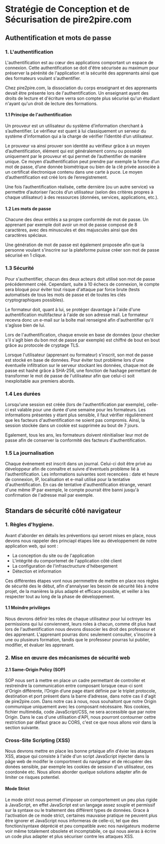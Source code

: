 # Stratégie de Conception et de Sécurisation de pire2pire.com

## Authentification et mots de passe

### 1. L'authentification

L'authentification est au cœur des applications comportant un espace de connexion. 
Cette authentification se doit d'être sécurisée au maximum pour préserver la pérénité de l'application et la sécurité des apprenants ainsi que des formateurs voulant s'authentifier.

Chez pire2pire.com, la dissociation du corps enseignant et des apprenants devait être présente lors de l'authentification. Un enseignant ayant des droits de lecture et d'écriture verra son compte plus sécurisé qu'un étudiant n'ayant qu'un droit de lecture des formations.

#### 1.1 Principe de l'authentification

Un prouveur est un utilisateur du système d’information cherchant à s’authentifier. Le vérifieur est quant à lui classiquement un serveur du système d’information qui a la charge de vérifier l’identité d’un utilisateur.

Le prouveur va ainsi prouver son identité au vérifieur grâce à un moyen d’authentification, élément qui est généralement connu ou possédé uniquement par le prouveur et qui permet de l’authentifier de manière unique. Ce moyen d’authentification peut prendre par exemple la forme d’un mot de passe, d’une donnée biométrique ou bien de la clé privée associée à un certificat électronique contenu dans une carte à puce. Le moyen d’authentification est créé lors de l’enregistrement.

Une fois l’authentification réalisée, cette dernière (ou un autre service) va permettre d’autoriser l’accès d’un utilisateur (selon des critères propres à chaque utilisateur) à des ressources (données, services, applications, etc.).

#### 1.2 Les mots de passe

Chacune des deux entités a sa propre conformité de mot de passe. 
Un apprenant par exemple doit avoir un mot de passe composé de 8 caractères, avec des minuscules et des majuscules ainsi que des caractères spéciaux. 

Une génération de mot de passe est également proposée afin que la personne voulant s'inscrire sur la plateforme puisse créer son mot de passe sécurisé en 1 clique. 

### 1.3 Sécurité

Pour s'authentifier, chacun des deux acteurs doit utilisé son mot de passe précédemment créé.
Cependant, suite à 10 échecs de connexion, le compte sera bloqué pour éviter tout risque d'attaque par force brute (tests automatisés de tous les mots de passe et de toutes les clés
cryptographiques possibles). 

Le formateur doit, quant à lui, se protéger davantage à l'aide d'une authentification multifacteur à l'aide de son adresse mail. Le formateur recevra donc un e-mail sur la boîte mail renseigné afin d'authentifier qu'il s'agîsse bien de lui.

Lors de l'authentification, chaque envoie en base de données (pour checker s'il s'agît bien du bon mot de passe par exemple) est chiffré de bout en bout grâce au protocole de cryptage TLS.

Lorsque l'utilisateur (apprenant ou formateur) s'inscrit, son mot de passe est stocké en base de données. Pour éviter tout problème lors d'une éventuelle infiltration sur le serveur stockant les données, chaque mot de passe est hashé grâce à SHA-256, une fonction de hashage permettant de transformer le mot de passe de l'utilisateur afin que celui-ci soit inexploitable aux premiers abords.

### 1.4 Les durées

Lorsqu'une session est créée (lors de l'authentification par exemple), celle-ci est valable pour une durée d'une semaine pour les formateurs. Les informations présentes y étant plus sensible, il faut vérifier régulièrement que les facteurs d'authentification ne soient pas compromis. Ainsi, la session stockée dans un cookie est supprimée au bout de 7 jours. 

Egalement, tous les ans, les formateurs doivent réinitialiser leur mot de passe afin de conserver la conformité des facteurs d'authentification.

### 1.5 La journalisation

Chaque événement est inscrit dans un journal. Celui-ci doit être privé au développeur afin de connaître et suivre d'éventuels problème lié à l'authentification. Les informations suivantes sont recencées : date et heure de connexion, IP, localisation et e-mail utilisé pour la tentative d'authentification. 
En cas de tentative d'authentification étrange, venant d'une même IP par exemple, le compte pourrait être banni jusqu'à confirmation de l'adresse mail par exemple.


## Standars de sécurité côté navigateur

### 1. Règles d'hygiene. 

Avant d'aborder en détails les préventions qui seront mises en place, nous devons nous rappeler des princiapl étapes liée au développement de notre application web, qui sont : 
 - La conception du site ou de l'application
 - L'intégrité du comportemet de l'application côté client
 - La configuration de l'infrasctructure d'hébergement
 - Détection et information

Ces différentes étapes vont nous permmettre de mettre en place nos règles de sécurité des le début, afin d'annalyser les besoin de sécurité liés à notre projet, de la manières la plus adapté et efficace possible, et veiller à les respecter tout au long de la phase de développement. 

#### 1.1 Moindre privilèges

Nous devrons définir les roles de chaque utilisateur pour lui octroyer les permissions qui lui conviennent, leurs roles à chacun, comme dit plus haut lors de l'authentification nous devons dissocier les droit des professeur et des apprenant. L'apprenant pourras donc seulement consulter, s'inscrire à une ou plusieurs formation, tandis que le professeur pourras lui publier, modifier, et évaluer les apprenant.

### 2. Mise en œuvre des mécanismes de sécurité web

#### 2.1 Same-Origin Policy (SOP)

SOP nous sert à mettre en place un cadre permettant de controller et restreindre la communication entre composant lorsque ceux-ci sont d'Origin différente, l’Origin d’une page étant définie par le triplet protocole, destination et port présent dans la barre d’adresse, dans notre cas il d'agit de pire2pire.com. Dans notre cas à nous, nous souhaitont que notre Origin communique uniquement avec les composant nécéssaire. Nos cookies, fichier multimédia, code JavaScript/CSS, ne sera accessible que par notre Origin. Dans le cas d'une utilisation d'API, nous pourront contourner cettre restriction par défaut grace au CORS, c'est ce que nous allons voir dans la section suivante.

<!-- Sujet CORS expliquer par habayatou  -->
### Cross-Site Scripting (XSS)

Nous devrons mettre en place les bonne prtaique afin d'évier les ataques XSS, ataque qui consiste à l'aide d'un script JavaScript injecter dans la pâge web de modifer le comportment du navigateur et de récupérer des donées sensible, par exemple les cookies de session d'un utilisateur, ces coordonée etc. Nous allons aborder quelque solutions adapter afin de limiter ce risques potentiel.

#### Mode Strict 

Le mode strict nous permet d'imposer un comportement un peu plus rigide à JavaScript, en effet JavaScript est un langage assez souple et permissif sur la syntaxe ou le traitement des différent types de données. Grace à l'activation de ce mode strict, certaines mauvaise pratique ne peuvent plus être ignorer et JavaScript nous informeras de celle-ci, tel que des fonction/syntaxe déprécié et peu compatible avec nos navigateurs moderne voir même totalement obsolete et incomptabile, ce qui nous aieras à écrire un code plus adapter et plus sécuriser contre les attaques XSS. 
